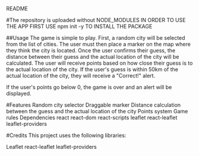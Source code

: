 README

#The repository is uploaded without NODE_MODULES
IN ORDER TO USE THE APP FIRST USE npm init -y TO INSTALL THE PACKAGE

##Usage
The game is simple to play. First, a random city will be selected from the list of cities. The user must then place a marker on the map where they think the city is located. Once the user confirms their guess, the distance between their guess and the actual location of the city will be calculated. The user will receive points based on how close their guess is to the actual location of the city. If the user's guess is within 50km of the actual location of the city, they will receive a "Correct!" alert.

If the user's points go below 0, the game is over and an alert will be displayed.

#Features
Random city selector
Draggable marker
Distance calculation between the guess and the actual location of the city
Points system
Game rules
Dependencies
react
react-dom
react-scripts
leaflet
react-leaflet
leaflet-providers

#Credits
This project uses the following libraries:

Leaflet
react-leaflet
leaflet-providers

